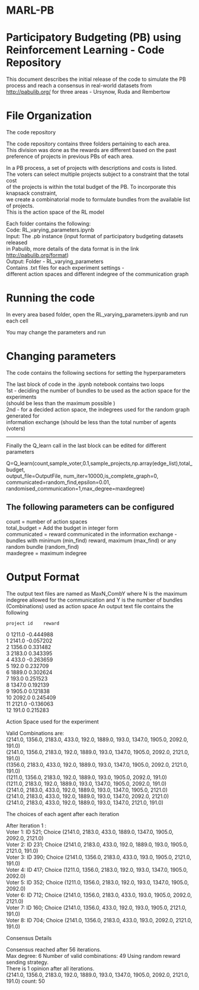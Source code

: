 # MARL-PB


Participatory Budgeting (PB) using Reinforcement Learning - Code Repository
=================================================================

This document describes the initial release of the code to simulate
the PB process and reach a consensus in real-world datasets from <br>
http://pabulib.org/ for three areas - Ursynow, Ruda and Rembertow<br>



File Organization
=================================================================


The code repository <br>

The code repository contains three folders pertaining to each area.<br>
This division was done as the rewards are different based on the past preference of projects in previous PBs of each area.<br>


In a PB process, a set of projects with descriptions and costs is listed. <br>
The voters can select multiple projects subject to a constraint that the total cost <br>
of the projects is within the total budget of the PB. To incorporate this knapsack constraint,<br>
 we create a combinatorial mode to formulate bundles from the available list of projects.<br>
This is the action space of the RL model<br>


Each folder contains the following:<br>
Code: RL_varying_parameters.ipynb<br>
Input: The .pb instance (input format of participatory budgeting datasets released<br>
 in Pabulib, more details of the data format is in the link http://pabulib.org/format)<br>
Output: Folder - RL_varying_parameters<br>
Contains  .txt files for each experiment settings - <br>
different action spaces and different indegree of the communication graph<br>



Running the code
=================================================================

In every area based folder, open the RL_varying_parameters.ipynb and run each cell<br>

You may change the parameters and run<br>



Changing parameters
=================================================================
The code contains the following sections for setting the hyperparameters<br>

The last block of code in the .ipynb notebook contains two loops<br>
1st - deciding the number of bundles to be used as the action space for the experiments <br>
(should be less than the maximum possible )<br>
2nd - for a decided action space, the indegrees used for the random graph generated for<br>
 information exchange (should be less than the total number of agents (voters)<br>
 
 ------------------------------------------------------------------------------------

Finally the Q_learn call in the last block can be edited for different parameters<br>

Q=Q_learn(count,sample_voter,0.1,sample_projects,np.array(edge_list),total_budget,<br>
 output_file=OutputFile, num_iter=10000,is_complete_graph=0, communicated=random_find,epsilon=0.01,<br>
  randomised_communication=1,max_degree=maxdegree)<br>

The following parameters can be configured
------------------------------------------------------------------------------------

count = number of action spaces<br>
total_budget = Add the budget in integer form<br>
communicated = reward communicated in the information exchange - bundles with minimum (min_find) reward, maximum (max_find) or any random bundle (random_find)<br>
maxdegree =  maximum indegree<br>



Output Format
=================================================================

The output text files are named as MaxN_CombY where N is the maximum indegree 
allowed for the communication and Y is the number of bundles (Combinations) used as action space
An output text file contains the following 

    project id    reward
0       1211.0 -0.444988<br>
1       2141.0 -0.057202<br>
2       1356.0  0.331482<br>
3       2183.0  0.343395<br>
4        433.0 -0.263659<br>
5        192.0  0.232709<br>
6       1889.0  0.302624<br>
7        193.0  0.251523<br>
8       1347.0  0.192139<br>
9       1905.0  0.121838<br>
10      2092.0  0.245409<br>
11      2121.0 -0.136063<br>
12       191.0  0.215283<br>

Action Space used for the experiment<br>

Valid Combinations are:<br>
(2141.0, 1356.0, 2183.0, 433.0, 192.0, 1889.0, 193.0, 1347.0, 1905.0, 2092.0, 191.0)<br>
(2141.0, 1356.0, 2183.0, 192.0, 1889.0, 193.0, 1347.0, 1905.0, 2092.0, 2121.0, 191.0)<br>
(1356.0, 2183.0, 433.0, 192.0, 1889.0, 193.0, 1347.0, 1905.0, 2092.0, 2121.0, 191.0)<br>
(1211.0, 1356.0, 2183.0, 192.0, 1889.0, 193.0, 1905.0, 2092.0, 191.0)<br>
(1211.0, 2183.0, 192.0, 1889.0, 193.0, 1347.0, 1905.0, 2092.0, 191.0)<br>
(2141.0, 2183.0, 433.0, 192.0, 1889.0, 193.0, 1347.0, 1905.0, 2121.0)<br>
(2141.0, 2183.0, 433.0, 192.0, 1889.0, 193.0, 1347.0, 2092.0, 2121.0)<br>
(2141.0, 2183.0, 433.0, 192.0, 1889.0, 193.0, 1347.0, 2121.0, 191.0)<br>

The choices of each agent after each iteration<br>

After Iteration 1 :<br>
Voter 1: ID 521; Choice (2141.0, 2183.0, 433.0, 1889.0, 1347.0, 1905.0, 2092.0, 2121.0) <br>
Voter 2: ID 231; Choice (2141.0, 2183.0, 433.0, 192.0, 1889.0, 193.0, 1905.0, 2121.0, 191.0) <br>
Voter 3: ID 390; Choice (2141.0, 1356.0, 2183.0, 433.0, 193.0, 1905.0, 2121.0, 191.0) <br>
Voter 4: ID 417; Choice (1211.0, 1356.0, 2183.0, 192.0, 193.0, 1347.0, 1905.0, 2092.0) <br>
Voter 5: ID 352; Choice (1211.0, 1356.0, 2183.0, 192.0, 193.0, 1347.0, 1905.0, 2092.0) <br>
Voter 6: ID 712; Choice (2141.0, 1356.0, 2183.0, 433.0, 193.0, 1905.0, 2092.0, 2121.0) <br>
Voter 7: ID 160; Choice (2141.0, 1356.0, 433.0, 192.0, 193.0, 1905.0, 2121.0, 191.0) <br>
Voter 8: ID 704; Choice (2141.0, 1356.0, 2183.0, 433.0, 193.0, 2092.0, 2121.0, 191.0) <br>

Consensus Details<br>

Consensus reached after 56 iterations.<br>
Max degree: 6 Number of valid combinations: 49 Using random reward sending strategy.<br>
There is 1 opinion after all iterations.<br>
(2141.0, 1356.0, 2183.0, 192.0, 1889.0, 193.0, 1347.0, 1905.0, 2092.0, 2121.0, 191.0) count: 50<br>









































